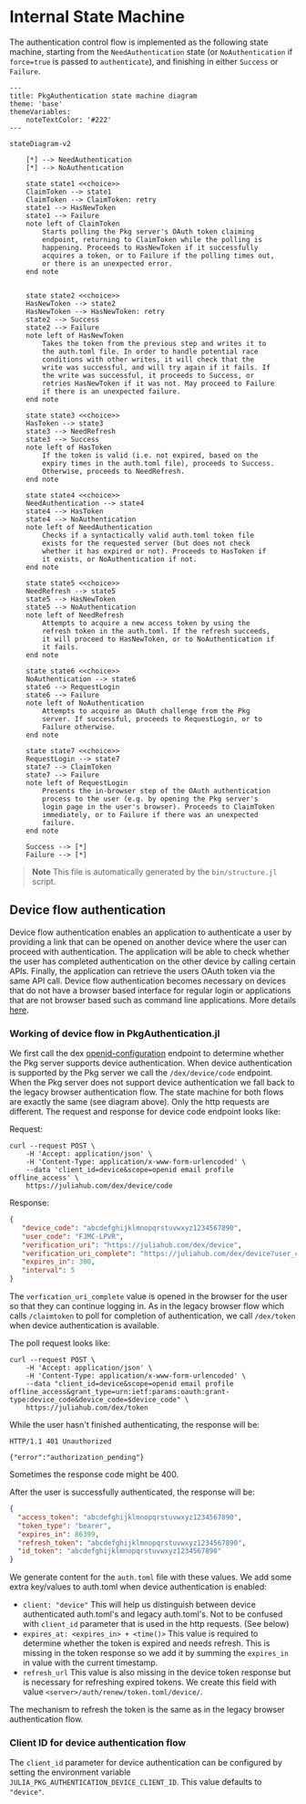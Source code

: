 # Internal State Machine

The authentication control flow is implemented as the following state machine, starting from the `NeedAuthentication`
state (or `NoAuthentication` if `force=true` is passed to `authenticate`), and finishing in either `Success` or `Failure`.

```mermaid
---
title: PkgAuthentication state machine diagram
theme: 'base'
themeVariables:
    noteTextColor: '#222'
---

stateDiagram-v2

    [*] --> NeedAuthentication
    [*] --> NoAuthentication

    state state1 <<choice>>
    ClaimToken --> state1
    ClaimToken --> ClaimToken: retry
    state1 --> HasNewToken
    state1 --> Failure
    note left of ClaimToken
        Starts polling the Pkg server's OAuth token claiming
        endpoint, returning to ClaimToken while the polling is
        happening. Proceeds to HasNewToken if it successfully
        acquires a token, or to Failure if the polling times out,
        or there is an unexpected error.
    end note


    state state2 <<choice>>
    HasNewToken --> state2
    HasNewToken --> HasNewToken: retry
    state2 --> Success
    state2 --> Failure
    note left of HasNewToken
        Takes the token from the previous step and writes it to
        the auth.toml file. In order to handle potential race
        conditions with other writes, it will check that the
        write was successful, and will try again if it fails. If
        the write was successful, it proceeds to Success, or
        retries HasNewToken if it was not. May proceed to Failure
        if there is an unexpected failure.
    end note

    state state3 <<choice>>
    HasToken --> state3
    state3 --> NeedRefresh
    state3 --> Success
    note left of HasToken
        If the token is valid (i.e. not expired, based on the
        expiry times in the auth.toml file), proceeds to Success.
        Otherwise, proceeds to NeedRefresh.
    end note

    state state4 <<choice>>
    NeedAuthentication --> state4
    state4 --> HasToken
    state4 --> NoAuthentication
    note left of NeedAuthentication
        Checks if a syntactically valid auth.toml token file
        exists for the requested server (but does not check
        whether it has expired or not). Proceeds to HasToken if
        it exists, or NoAuthentication if not.
    end note

    state state5 <<choice>>
    NeedRefresh --> state5
    state5 --> HasNewToken
    state5 --> NoAuthentication
    note left of NeedRefresh
        Attempts to acquire a new access token by using the
        refresh token in the auth.toml. If the refresh succeeds,
        it will proceed to HasNewToken, or to NoAuthentication if
        it fails.
    end note

    state state6 <<choice>>
    NoAuthentication --> state6
    state6 --> RequestLogin
    state6 --> Failure
    note left of NoAuthentication
        Attempts to acquire an OAuth challenge from the Pkg
        server. If successful, proceeds to RequestLogin, or to
        Failure otherwise.
    end note

    state state7 <<choice>>
    RequestLogin --> state7
    state7 --> ClaimToken
    state7 --> Failure
    note left of RequestLogin
        Presents the in-browser step of the OAuth authentication
        process to the user (e.g. by opening the Pkg server's
        login page in the user's browser). Proceeds to ClaimToken
        immediately, or to Failure if there was an unexpected
        failure.
    end note

    Success --> [*]
    Failure --> [*]
```

> **Note** This file is automatically generated by the `bin/structure.jl` script.

## Device flow authentication

Device flow authentication enables an application to authenticate a user by providing a link that can be opened on another device where the user can proceed with authentication. The application will be able to check whether the user has completed authentication on the other device by calling certain APIs. Finally, the application can retrieve the users OAuth token via the same API call. Device flow authentication becomes necessary on devices that do not have a browser based interface for regular login or applications that are not browser based such as command line applications. More details [here](https://datatracker.ietf.org/doc/html/rfc8628).

### Working of device flow in PkgAuthentication.jl

We first call the dex [openid-configuration](https://dexidp.io/docs/openid-connect/) endpoint to determine whether the Pkg server supports device authentication. When device authentication is supported by the Pkg server we call the `/dex/device/code` endpoint. When the Pkg server does not support device authentication we fall back to the legacy browser authentication flow. The state machine for both flows are exactly the same (see diagram above). Only the http requests are different. The request and response for device code endpoint looks like:

Request:

```
curl --request POST \
    -H 'Accept: application/json' \
    -H 'Content-Type: application/x-www-form-urlencoded' \
    --data 'client_id=device&scope=openid email profile offline_access' \
    https://juliahub.com/dex/device/code
```

Response:

```json
{
   "device_code": "abcdefghijklmnopqrstuvwxyz1234567890",
   "user_code": "FJMC-LPVR",
   "verification_uri": "https://juliahub.com/dex/device",
   "verification_uri_complete": "https://juliahub.com/dex/device?user_code=FJMC-LPVR",
   "expires_in": 300,
   "interval": 5
}
```

The `verfication_uri_complete` value is opened in the browser for the user so that they can continue logging in. As in the legacy browser flow which calls `/claimtoken` to poll for completion of authentication, we call `/dex/token` when device authentication is available.

The poll request looks like:

```
curl --request POST \
    -H 'Accept: application/json' \
    -H 'Content-Type: application/x-www-form-urlencoded' \
    --data "client_id=device&scope=openid email profile offline_access&grant_type=urn:ietf:params:oauth:grant-type:device_code&device_code=$device_code" \
    https://juliahub.com/dex/token
```

While the user hasn't finished authenticating, the response will be:

```
HTTP/1.1 401 Unauthorized

{"error":"authorization_pending"}
```

Sometimes the response code might be 400.

After the user is successfully authenticated, the response will be:

```json
{
  "access_token": "abcdefghijklmnopqrstuvwxyz1234567890",
  "token_type": "bearer",
  "expires_in": 86399,
  "refresh_token": "abcdefghijklmnopqrstuvwxyz1234567890",
  "id_token": "abcdefghijklmnopqrstuvwxyz1234567890"
}
```

We generate content for the `auth.toml` file with these values. We add some extra key/values to auth.toml when device authentication is enabled:
- `client: "device"` This will help us distinguish between device authenticated auth.toml's and legacy auth.toml's. Not to be confused with `client_id` parameter that is used in the http requests. (See below)
- `expires_at: <expires_in> + <time()>` This value is required to determine whether the token is expired and needs refresh. This is missing in the token response so we add it by summing the `expires_in` in value with the current timestamp.
- `refresh_url` This value is also missing in the device token response but is necessary for refreshing expired tokens. We create this field with value `<server>/auth/renew/token.toml/device/`.

The mechanism to refresh the token is the same as in the legacy browser authentication flow.

### Client ID for device authentication flow

The `client_id` parameter for device authentication can be configured by setting the environment variable `JULIA_PKG_AUTHENTICATION_DEVICE_CLIENT_ID`. This value defaults to `"device"`.
